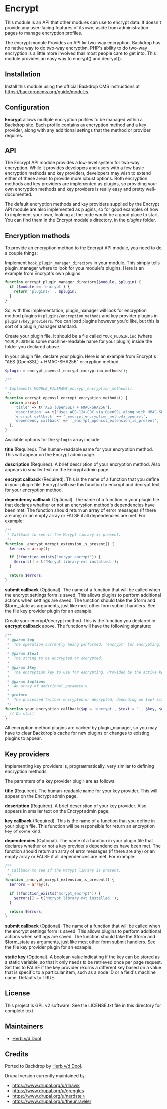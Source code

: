 Encrypt
=======

This module is an API that other modules can use to encrypt data. It
doesn't provide any user-facing features of its own, aside from
administration pages to manage encryption profiles.

The encrypt module Provides an API for two-way encryption. Backdrop has no
native way to do two-way encryption. PHP's ability to do two-way encryption is a
little more involved than most people care to get into.  This module provides an
easy way to encrypt() and decrypt().

Installation
------------

Install this module using the official Backdrop CMS instructions at
<https://backdropcms.org/guide/modules>.

Configuration
-------------

**Encrypt** allows multiple encryption profiles to be managed within a Backdrop site.
Each profile contains an encryption method and a key provider, along with
any additional settings that the method or provider requires.

API
---

The Encrypt API module provides a low-level system for two-way encryption. While
it provides developers and users with a few basic encryption methods and key
providers, developers may wish to extend either of these areas to provide more
robust options. Both encryption methods and key providers are implemented as
plugins, so providing your own encryption methods and key providers is really
easy and pretty well-documented.

The default encryption methods and key providers supplied by the Encrypt API
module are also implemented as plugins, so for good examples of how to implement
your own, looking at the code would be a good place to start. You can find them
in the Encrypt module's directory, in the *plugins* folder.

Encryption methods
------------------

To provide an encryption method to the Encrypt API module, you need to do a
couple things:

Implement `hook_plugin_manager_directory` in your module. This simply tells
plugin_manager where to look for your module's plugins. Here is an example from
Encrypt's own plugins.

```php
function encrypt_plugin_manager_directory($module, $plugin) {
  if ($module == 'encrypt') {
    return 'plugins/' . $plugin;
  }
}
```

So, with this implementation, plugin_manager will look for encryption method
plugins in `plugins/encryption_methods` and key provider plugins in
`plugins/key_providers`. You can load plugins however you'd like, but this is
sort of a plugin_manager standard.

Create your plugin file. It should be a file called `YOUR_PLUGIN.inc` (where
`YOUR_PLUGIN` is some machine-readable name for your plugin) inside the folder
 you declared above.

In your plugin file, declare your plugin. Here is an example from Encrypt's
"AES (OpenSSL) + HMAC-SHA256" encryption method.

```php
$plugin = encrypt_openssl_encrypt_encryption_methods();

/**

* Implements MODULE_FILENAME_encrypt_encryption_methods().
 */
function encrypt_openssl_encrypt_encryption_methods() {
  return array(
    'title' => t('AES (OpenSSL) + HMAC-SHA256'),
    'description' => t('Uses AES-128-CBC via OpenSSL along with HMAC-SHA256.'),
    'encrypt callback' => '_encrypt_encryption_methods_openssl',
    'dependency callback' => '_encrypt_openssl_extension_is_present',
  );
}
```

Available options for the `$plugin` array include:

**title**
(Required). The human-readable name for your encryption method. This will
appear on the Encrypt admin page.

**description**
(Required). A brief description of your encryption method. Also appears in
 smaller text on the Encrypt admin page.

**encrypt callback**
(Required). This is the name of a function that you define in your plugin
file. Encrypt will use this function to encrypt and decrypt text for your
encryption method.

**dependency callback**
(Optional). The name of a function in your plugin file that declares whether
or not an encryption method's dependencies have been met. The function should
return an array of error messages (if there are any) or an empty array or FALSE
if all dependencies are met. For example:

```php
/**
 * Callback to see if the Mcrypt library is present.
 */
function _encrypt_mcrypt_extension_is_present() {
  $errors = array();

  if (!function_exists('mcrypt_encrypt')) {
    $errors[] = t('Mcrypt library not installed.');
  }

  return $errors;
}
```

**submit callback**
(Optional). The name of a function that will be called when the encrypt
settings form is saved. This allows plugins to perform additional actions when
settings are saved. The function should take the $form and $form_state as
arguments, just like most other form submit handlers. See the file key provider
plugin for an example.

Create your encrypt/decrypt method. This is the function you declared in
**encrypt callback** above. The function will have the following signature:

```php
/**
 * @param $op
 *  The operation currently being performed. 'encrypt' for encrypting, 'decrypt' for decrypting
 *
 * @param $text
 *  The string to be encrypted or decrypted.
 *
 * @param $key
 *  The encryption key to use for encrypting. Provided by the active key provider.
 *
 * @param $options
 *  An array of additional parameters.
 *
 * @return
 *  The processed (either encrypted or decrypted, depending on $op) string.
 */
function your_encryption_callback($op = 'encrypt', $text = '', $key, $options = array()) {
  // Do stuff.
}
```

All encryption method plugins are cached by plugin_manager, so you may have to
clear Backdrop's cache for new plugins or changes to existing plugins to appear.

Key providers
-------------

Implementing key providers is, programmatically, very similar to defining
encryption methods.

The paramters of a key provider plugin are as follows:

**title**
(Required). The human-readable name for your key provider. This will
appear on the Encrypt admin page.

**description**
(Required). A brief description of your key provider. Also appears in
smaller text on the Encrypt admin page.

**key callback**
(Required). This is the name of a function that you define in your plugin
file. This function will be responsible for return an encryption key of some
kind.

**dependencies**
(Optional). The name of a function in your plugin file that declares whether
or not a key provider's dependencies have been met. The function should return
an array of error messages (if there are any) or an empty array or FALSE if all
dependencies are met. For example:

```php
/**
 * Callback to see if the Mcrypt library is present.
 */
function _encrypt_mcrypt_extension_is_present() {
  $errors = array();

  if (!function_exists('mcrypt_encrypt')) {
    $errors[] = t('Mcrypt library not installed.');
  }

  return $errors;
}
```

**submit callback**
(Optional). The name of a function that will be called when the encrypt
settings form is saved. This allows plugins to perform additional actions when
settings are saved. The function should take the $form and $form_state as
arguments, just like most other form submit handlers. See the file key provider
plugin for an example.

**static key**
(Optional). A boolean value indicating if the key can be stored as a static
variable, so that it only needs to be retrieved once per page request. Set this
to FALSE if the key provider returns a different key based on a value that is
specific to a particular item, such as a node ID or a field's machine name.
Defaults to TRUE.

License
-------

This project is GPL v2 software. See the LICENSE.txt file in this directory for
complete text.

Maintainers
-----------

* [Herb v/d Dool](https://github.com/herbdool)

Credits
-------

Ported to Backdrop by [Herb v/d Dool](https://github.com/herbdool).

Drupal version currently maintained by:

* <https://www.drupal.org/u/rlhawk>
* <https://www.drupal.org/u/greggles>
* <https://www.drupal.org/u/nerdstein>
* <https://www.drupal.org/u/theunraveler>
